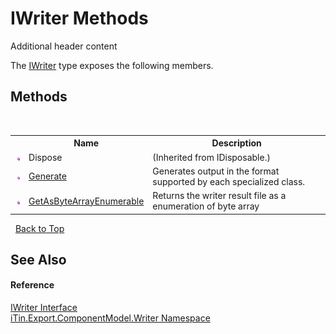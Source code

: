 # IWriter Methods
Additional header content 

The <a href="T_iTin_Export_ComponentModel_Writer_IWriter">IWriter</a> type exposes the following members.


## Methods
&nbsp;<table><tr><th></th><th>Name</th><th>Description</th></tr><tr><td>![Public method](media/pubmethod.gif "Public method")</td><td>Dispose</td><td> (Inherited from IDisposable.)</td></tr><tr><td>![Public method](media/pubmethod.gif "Public method")</td><td><a href="M_iTin_Export_ComponentModel_Writer_IWriter_Generate">Generate</a></td><td>
Generates output in the format supported by each specialized class.</td></tr><tr><td>![Public method](media/pubmethod.gif "Public method")</td><td><a href="M_iTin_Export_ComponentModel_Writer_IWriter_GetAsByteArrayEnumerable">GetAsByteArrayEnumerable</a></td><td>
Returns the writer result file as a enumeration of byte array</td></tr></table>&nbsp;
<a href="#iwriter-methods">Back to Top</a>

## See Also


#### Reference
<a href="T_iTin_Export_ComponentModel_Writer_IWriter">IWriter Interface</a><br /><a href="N_iTin_Export_ComponentModel_Writer">iTin.Export.ComponentModel.Writer Namespace</a><br />